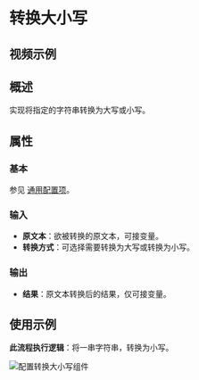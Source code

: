 # 转换大小写

## 视频示例

## 概述

实现将指定的字符串转换为大写或小写。

## 属性

### 基本

参见 [通用配置项](../../Appendix/CommonConfigurationItems.md)。

### 输入

- **原文本**：欲被转换的原文本，可接变量。
- **转换方式**：可选择需要转换为大写或转换为小写。

### 输出

- **结果**：原文本转换后的结果，仅可接变量。

## 使用示例

**此流程执行逻辑**：将一串字符串，转换为小写。

![配置转换大小写组件](https://docimages.blob.core.chinacloudapi.cn/images/Activities/covertcase20210427.png)
